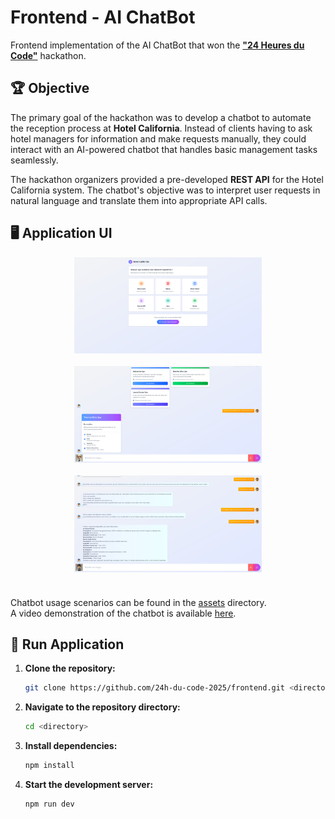 # Frontend - AI ChatBot

Frontend implementation of the AI ChatBot that won the **["24 Heures du Code"](https://les24hducode.fr/)** hackathon.

## 🏆 Objective

The primary goal of the hackathon was to develop a chatbot to automate the reception process at **Hotel California**. Instead of clients having to ask hotel managers for information and make requests manually, they could interact with an AI-powered chatbot that handles basic management tasks seamlessly.

The hackathon organizers provided a pre-developed **REST API** for the Hotel California system. The chatbot's objective was to interpret user requests in natural language and translate them into appropriate API calls.

## 🖥️ Application UI

<div style="display: flex; gap: 20px; justify-content: center; flex-wrap: wrap; margin-bottom: 40px;">
  <img src="assets/chat_1.png" alt="Chat 1" width="300" />
  <img src="assets/chat_5.png" alt="Chat 5" width="300" />
  <img src="assets/chat_7.png" alt="Chat 7" width="300" />
</div>


Chatbot usage scenarios can be found in the [assets](assets) directory.  
A video demonstration of the chatbot is available [here](https://youtu.be/9wGZzOV42CM).


## 🚀 Run Application

1. **Clone the repository:**
   ```bash
   git clone https://github.com/24h-du-code-2025/frontend.git <directory>
   ```

2. **Navigate to the repository directory:**
   ```bash
   cd <directory>
   ```

3. **Install dependencies:**
    ```bash
   npm install
    ```

4. **Start the development server:**
    ```bash
   npm run dev
    ```
